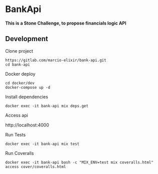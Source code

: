 # BankApi

**This is a Stone Challenge, to propose financials logic API**

## Development

Clone project

```
https://gitlab.com/marcio-elixir/bank-api.git
cd bank-api
```

Docker deploy

```
cd docker/dev
docker-compose up -d
```

Install dependencies

```
docker exec -it bank-api mix deps.get
```

Access api

http://localhost:4000

Run Tests

```
docker exec -it bank-api mix test
```

Run Coveralls

```
docker exec -it bank-api bash -c "MIX_ENV=test mix coveralls.html"
access cover/coveralls.html
```
